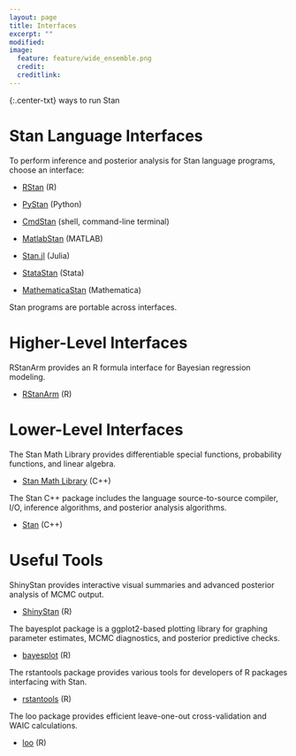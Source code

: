 ```yaml
---
layout: page
title: Interfaces
excerpt: ""
modified:
image:
  feature: feature/wide_ensemble.png
  credit:
  creditlink:
---
```


{:.center-txt}
ways to run Stan

# Stan Language Interfaces

To perform inference and posterior analysis for Stan language
programs, choose an interface:

* [RStan](/interfaces/rstan.html) <span class="note">(R)</span>

* [PyStan](/interfaces/pystan.html)
  <span class="note">(Python)</span>

* [CmdStan](/interfaces/cmdstan.html)
  <span class="note">(shell, command-line terminal)</span>

* [MatlabStan](/interfaces/matlab-stan.html)
  <span class="note">(MATLAB)</span>

* [Stan.jl](/interfaces/julia-stan.html)
  <span class="note">(Julia)</span>

* [StataStan](/interfaces/stata-stan.html)
  <span class="note">(Stata)</span>

* [MathematicaStan](/interfaces/mathematica-stan.html)
  <span class="note">(Mathematica)</span>

Stan programs are portable across interfaces.

# Higher-Level Interfaces

RStanArm provides an R formula interface for Bayesian regression
modeling.

* <p>  
  <a href="/interfaces/rstanarm.html">RStanArm</a>
  <span class="note">(R)</span>
  </p>

# Lower-Level Interfaces

The Stan Math Library provides differentiable special functions,
probability functions, and linear algebra.

* <p> 
  <a href="/interfaces/math.html">Stan Math Library</a>
  <span class="note">(C++)</span>
  </p>

The Stan C++ package includes the language source-to-source compiler,
I/O, inference algorithms, and posterior analysis algorithms.

* <p><a href="/interfaces/stan.html">Stan</a>
  <span class="note">(C++)</span>
  </p>


# Useful Tools

ShinyStan provides interactive visual summaries and advanced posterior
analysis of MCMC output. 

* <p>
  <a href="/interfaces/shinystan.html">ShinyStan</a>
  <span class="note">(R)</span>
  </p>

The bayesplot package is a ggplot2-based plotting library for graphing 
parameter estimates, MCMC diagnostics, and posterior predictive checks.

* <p>
  <a href="/interfaces/bayesplot.html">bayesplot</a>
  <span class="note">(R)</span>
  </p>
  
The rstantools package provides various tools for developers of R packages interfacing 
with Stan.

* <p>
  <a href="/interfaces/rstantools.html">rstantools</a>
  <span class="note">(R)</span>
  </p>
  
The loo package provides efficient leave-one-out cross-validation and WAIC calculations.

* <p>
  <a href="/interfaces/loo.html">loo</a>
  <span class="note">(R)</span>
  </p>

